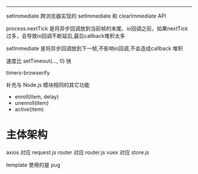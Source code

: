 [title]: # (搭建及优化项目架构总结)
[date]: # (2020-05-30 &nbsp; 15:10:32)
[categories]: # (架构)
[description]: # (合理的利用资源，整合你将来可能所用到的每一个点。)
[image]: # (https://i.loli.net/2020/06/01/FdK3PVzJipf5WCs.jpg)

---

setImmediate 跨浏览器实现的 setImmediate 和 clearImmediate API

process.nextTick 是将异步回调放到当前帧的末尾、io回调之前，如果nextTick过多，会导致io回调不断延后,最后callback堆积太多

setImmediate 是将异步回调放到下一帧,不影响io回调,不会造成callback 堆积

速度比 setTimeout(…, 0) 快


timers-browserify

补充与 Node.js 模块相同的其它功能
- enroll(item, delay)
- unenroll(item)
- active(item)


# 主体架构

axios 对应 request.js
router 对应 router.js
vuex 对应 store.js

template 使用的是 pug
